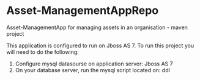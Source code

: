 # Asset-ManagementAppRepo
Asset-ManagementApp for managing assets in an organisation - maven project

This application is configured to run on Jboss AS 7. To run this project you will need to do the following:
   1. Configure mysql datasourse on application server: Jboss AS 7
   2. On your database server, run the mysql script located on: ddl
